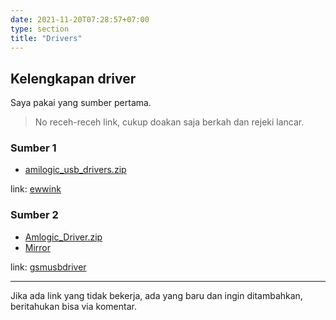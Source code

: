 ```yaml
---
date: 2021-11-20T07:28:57+07:00
type: section
title: "Drivers"
---
```


## Kelengkapan driver

Saya pakai yang sumber pertama.

> No receh-receh link, cukup doakan saja berkah dan rejeki lancar.

### Sumber 1

- [amilogic_usb_drivers.zip](https://github.com/banghasan/stb.pages.dev/releases/download/0.1-driver/amilogic_usb_drivers-ewwink.zip)

link: [ewwink](https://github.com/ewwink/driver-usb-vcom-stb-b860h-760h-amlogic-mediatek)


### Sumber 2

- [Amlogic_Driver.zip](https://gsmusbdriver.com/wp-content/uploads/Amlogic_Driver.zip)
- [Mirror](https://github.com/banghasan/stb.pages.dev/releases/download/0.1-driver/Amlogic_Driver-gsmusbdriver.zip)

link: [gsmusbdriver](https://gsmusbdriver.com/install-amlogic-usb-driver)

---

Jika ada link yang tidak bekerja, ada yang baru dan ingin ditambahkan, beritahukan bisa via komentar.